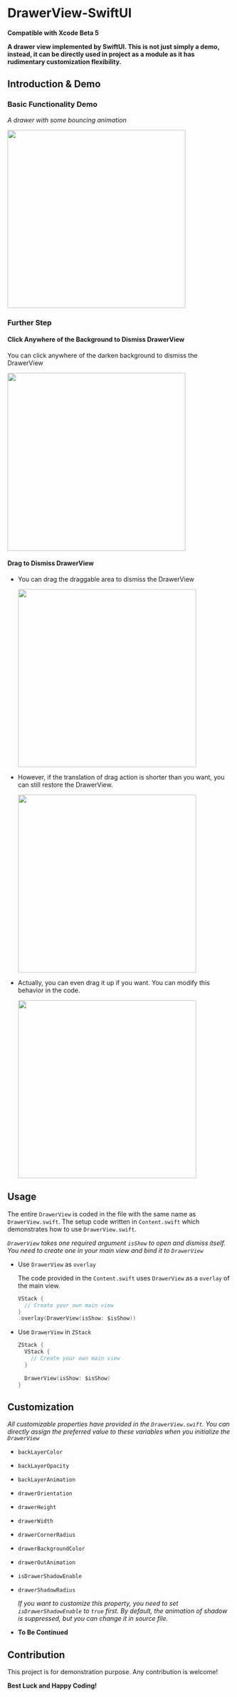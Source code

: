 # DrawerView-SwiftUI

**Compatible with Xcode Beta 5**

 **A drawer view implemented by SwiftUI. This is not just simply a demo, instead, it can be directly used in project as a module as it has rudimentary customization flexibility.**

## Introduction & Demo

### Basic Functionality Demo

*A drawer with some bouncing animation*

<img src="img/basic.gif" width="400">



### Further Step

#### Click Anywhere of the Background to Dismiss DrawerView

You can click anywhere of the darken background to dismiss the DrawerView

<img src="img/backdismiss.gif" width="400">

#### Drag to Dismiss DrawerView

* You can drag the draggable area to dismiss the DrawerView

  <img src="img/dragdismiss.gif" width="400"/>

* However, if the translation of drag action is shorter than you want, you can still restore the DrawerView.

  <img src="img/dragrestore.gif" width="400"/>

* Actually, you can even drag it up if you want. You can modify this behavior in the code.

  <img src="img/drag.gif" width="400"/>

## Usage

The entire `DrawerView` is coded in the file with the same name as `DrawerView.swift`. The setup code written in `Content.swift` which demonstrates how to use `DrawerView.swift`.

*`DrawerView` takes one required argument `isShow` to open and dismiss itself. You need to create one in your main view and bind it to `DrawerView`*

* Use `DrawerView` as `overlay`

  The code provided in the `Content.swift` uses `DrawerView` as a `overlay` of the main view.

  ``` swift
  VStack {
    // Create your own main view
  }
  .overlay(DrawerView(isShow: $isShow))
  ```

* Use `DrawerView` in `ZStack`

  ``` swift
  ZStack {
    VStack {
      // Create your own main view
    }
    
    DrawerView(isShow: $isShow)
  }
  ```

## Customization

*All customizable properties have provided in the `DrawerView.swift`. You can directly assign the preferred value to these variables when you initialize the `DrawerView`*

* `backLayerColor`

* `backLayerOpacity`

* `backLayerAnimation`

* `drawerOrientation`

* `drawerHeight`

* `drawerWidth`

* `drawerCornerRadius`

* `drawerBackgroundColor`

* `drawerOutAnimation`

* `isDrawerShadowEnable`

* `drawerShadowRadius` 

  *If you want to customize this property, you need to set `isDrawerShadowEnable` to `true` first. By default, the animation of shadow is suppressed, but you can change it in source file.*

* **To Be Continued**

## Contribution

This project is for demonstration purpose. Any contribution is welcome!

**Best Luck and Happy Coding!**

